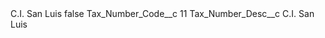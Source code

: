 <?xml version="1.0" encoding="UTF-8"?>
<CustomMetadata xmlns="http://soap.sforce.com/2006/04/metadata" xmlns:xsi="http://www.w3.org/2001/XMLSchema-instance" xmlns:xsd="http://www.w3.org/2001/XMLSchema">
    <label>C.I. San Luis</label>
    <protected>false</protected>
    <values>
        <field>Tax_Number_Code__c</field>
        <value xsi:type="xsd:string">11</value>
    </values>
    <values>
        <field>Tax_Number_Desc__c</field>
        <value xsi:type="xsd:string">C.I. San Luis</value>
    </values>
</CustomMetadata>
